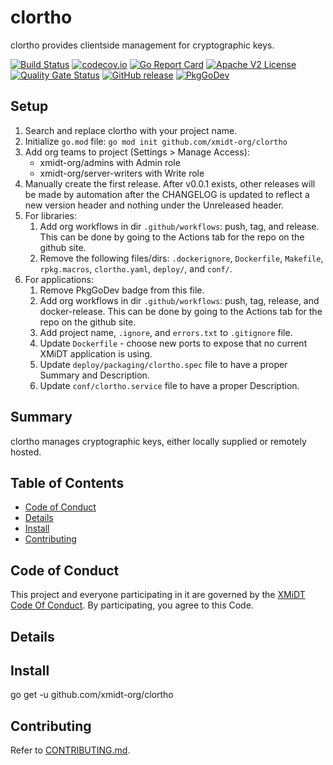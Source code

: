 # clortho

clortho provides clientside management for cryptographic keys.

[![Build Status](https://github.com/xmidt-org/clortho/workflows/CI/badge.svg)](https://github.com/xmidt-org/clortho/actions)
[![codecov.io](http://codecov.io/github/xmidt-org/clortho/coverage.svg?branch=main)](http://codecov.io/github/xmidt-org/clortho?branch=main)
[![Go Report Card](https://goreportcard.com/badge/github.com/xmidt-org/clortho)](https://goreportcard.com/report/github.com/xmidt-org/clortho)
[![Apache V2 License](http://img.shields.io/badge/license-Apache%20V2-blue.svg)](https://github.com/xmidt-org/clortho/blob/main/LICENSE)
[![Quality Gate Status](https://sonarcloud.io/api/project_badges/measure?project=xmidt-org_PROJECT&metric=alert_status)](https://sonarcloud.io/dashboard?id=xmidt-org_PROJECT)
[![GitHub release](https://img.shields.io/github/release/xmidt-org/clortho.svg)](CHANGELOG.md)
[![PkgGoDev](https://pkg.go.dev/badge/github.com/xmidt-org/clortho)](https://pkg.go.dev/github.com/xmidt-org/clortho)

## Setup

1. Search and replace clortho with your project name.
1. Initialize `go.mod` file: `go mod init github.com/xmidt-org/clortho`
1. Add org teams to project (Settings > Manage Access): 
    - xmidt-org/admins with Admin role
    - xmidt-org/server-writers with Write role
1. Manually create the first release.  After v0.0.1 exists, other releases will be made by automation after the CHANGELOG is updated to reflect a new version header and nothing under the Unreleased header.
1. For libraries:
    1. Add org workflows in dir `.github/workflows`: push, tag, and release. This can be done by going to the Actions tab for the repo on the github site.
    1. Remove the following files/dirs: `.dockerignore`, `Dockerfile`, `Makefile`, `rpkg.macros`, `clortho.yaml`, `deploy/`, and `conf/`.
1. For applications:
    1. Remove PkgGoDev badge from this file.
    1. Add org workflows in dir `.github/workflows`: push, tag, release, and docker-release. This can be done by going to the Actions tab for the repo on the github site.
    1. Add project name, `.ignore`, and `errors.txt` to `.gitignore` file.
    1. Update `Dockerfile` - choose new ports to expose that no current XMiDT application is using.
    1. Update `deploy/packaging/clortho.spec` file to have a proper Summary and Description.
    1. Update `conf/clortho.service` file to have a proper Description.


## Summary

clortho manages cryptographic keys, either locally supplied or remotely hosted.

## Table of Contents

- [Code of Conduct](#code-of-conduct)
- [Details](#details)
- [Install](#install)
- [Contributing](#contributing)

## Code of Conduct

This project and everyone participating in it are governed by the [XMiDT Code Of Conduct](https://xmidt.io/docs/community/code_of_conduct/). 
By participating, you agree to this Code.

## Details

## Install

go get -u github.com/xmidt-org/clortho

## Contributing

Refer to [CONTRIBUTING.md](CONTRIBUTING.md).
